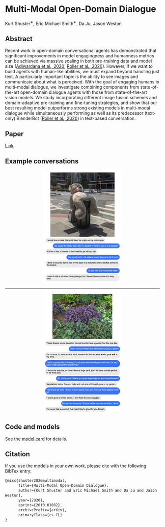 # Multi-Modal Open-Domain Dialogue

Kurt Shuster<sup>∗</sup>, Eric Michael Smith<sup>∗</sup>, Da Ju, Jason Weston

## Abstract

Recent work in open-domain conversational agents has demonstrated that significant improvements in model engagingness and humanness metrics can be achieved via massive scaling in both pre-training data and model size  ([Adiwardana et al., 2020](https://arxiv.org/abs/2001.09977); [Roller et al., 2020](https://arxiv.org/abs/2004.13637)). However, if we want to build agents with human-like abilities, we must expand beyond handling just text. A particularly important topic is the ability to see images and  communicate about what is perceived. With the goal of engaging humans in multi-modal dialogue, we investigate combining components from state-of-the-art open-domain dialogue agents with those from state-of-the-art vision models. We study incorporating different image fusion schemes and domain-adaptive pre-training and fine-tuning strategies, and show that our best resulting model outperforms strong existing models in multi-modal dialogue while simultaneously performing as well as its predecessor (text-only) BlenderBot ([Roller et al., 2020](https://arxiv.org/abs/2004.13637))  in text-based conversation.

## Paper

[Link](https://arxiv.org/abs/2010.01082)

## Example conversations

<p align="center"><img width="50%" src="bear.png" /></p>
<hr />
<p align="center"><img width="50%" src="flowers.png" /></p>

## Code and models

See the [model card](https://github.com/facebookresearch/ParlAI/blob/master/parlai/zoo/multimodal_blenderbot/README.md) for details.

## Citation

If you use the models in your own work, please cite with the following BibTex entry:

```
@misc{shuster2020multimodal,
      title={Multi-Modal Open-Domain Dialogue},
      author={Kurt Shuster and Eric Michael Smith and Da Ju and Jason Weston},
      year={2020},
      eprint={2010.01082},
      archivePrefix={arXiv},
      primaryClass={cs.CL}
}
```
